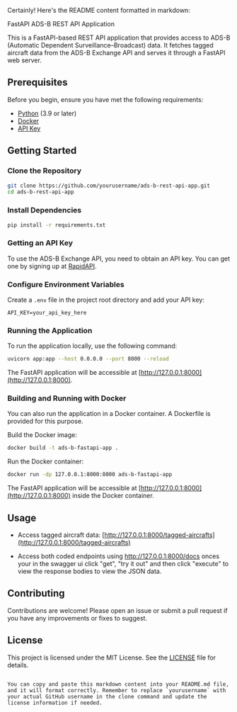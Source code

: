 Certainly! Here's the README content formatted in markdown:


FastAPI ADS-B REST API Application

This is a FastAPI-based REST API application that provides access to ADS-B (Automatic Dependent Surveillance–Broadcast) data. It fetches tagged aircraft data from the ADS-B Exchange API and serves it through a FastAPI web server.

## Prerequisites

Before you begin, ensure you have met the following requirements:

- [Python](https://www.python.org/downloads/) (3.9 or later)
- [Docker](https://docs.docker.com/get-docker/)
- [API Key](#getting-an-api-key)

## Getting Started

### Clone the Repository

```bash
git clone https://github.com/yourusername/ads-b-rest-api-app.git
cd ads-b-rest-api-app
```

### Install Dependencies

```bash
pip install -r requirements.txt
```

### Getting an API Key

To use the ADS-B Exchange API, you need to obtain an API key. You can get one by signing up at [RapidAPI](https://rapidapi.com/adsbx/api/adsb-exchange-com1/).

### Configure Environment Variables

Create a `.env` file in the project root directory and add your API key:

```env
API_KEY=your_api_key_here
```

### Running the Application

To run the application locally, use the following command:

```bash
uvicorn app:app --host 0.0.0.0 --port 8000 --reload
```

The FastAPI application will be accessible at [http://127.0.0.1:8000](http://127.0.0.1:8000).

### Building and Running with Docker

You can also run the application in a Docker container. A Dockerfile is provided for this purpose.

Build the Docker image:

```bash
docker build -t ads-b-fastapi-app .
```

Run the Docker container:

```bash
docker run -dp 127.0.0.1:8000:8000 ads-b-fastapi-app
```

The FastAPI application will be accessible at [http://127.0.0.1:8000](http://127.0.0.1:8000) inside the Docker container.

## Usage

- Access tagged aircraft data: [http://127.0.0.1:8000/tagged-aircrafts](http://127.0.0.1:8000/tagged-aircrafts)

- Access both coded endpoints using http://127.0.0.1:8000/docs onces your in the swagger ui click "get", "try it out" and then click "execute" to view the response bodies to view the JSON data.

## Contributing

Contributions are welcome! Please open an issue or submit a pull request if you have any improvements or fixes to suggest.

## License

This project is licensed under the MIT License. See the [LICENSE](LICENSE) file for details.
```

You can copy and paste this markdown content into your README.md file, and it will format correctly. Remember to replace `yourusername` with your actual GitHub username in the clone command and update the license information if needed.
